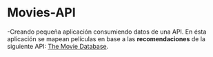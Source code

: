 # Movies-API
-Creando pequeña aplicación consumiendo datos de una API.
En ésta aplicación se mapean películas en base a las __recomendaciones__ de la siguiente API: [The Movie Database](https://www.themoviedb.org/).


